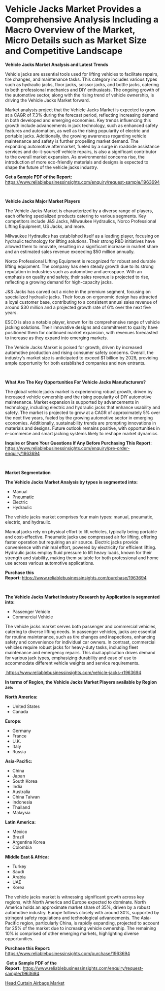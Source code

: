 <p><h1>Vehicle Jacks Market Provides a Comprehensive Analysis Including a Macro Overview of the Market, Micro Details such as Market Size and Competitive Landscape</h1></p><p><strong>Vehicle Jacks Market Analysis and Latest Trends</strong></p>
<p><p>Vehicle jacks are essential tools used for lifting vehicles to facilitate repairs, tire changes, and maintenance tasks. This category includes various types such as hydraulic jacks, floor jacks, scissor jacks, and bottle jacks, catering to both professional mechanics and DIY enthusiasts. The ongoing growth of the automotive sector, along with the rising trend of vehicle ownership, is driving the Vehicle Jacks Market forward. </p><p>Market analysts project that the Vehicle Jacks Market is expected to grow at a CAGR of 7.3% during the forecast period, reflecting increasing demand in both developed and emerging economies. Key trends influencing this growth include advancements in jack technology, such as enhanced safety features and automation, as well as the rising popularity of electric and portable jacks. Additionally, the growing awareness regarding vehicle maintenance and safety is further propelling market demand. The expanding automotive aftermarket, fueled by a surge in roadside assistance services and do-it-yourself vehicle repairs, is also a significant contributor to the overall market expansion. As environmental concerns rise, the introduction of more eco-friendly materials and designs is expected to shape the future of the vehicle jacks industry.</p></p>
<p><strong>Get a Sample PDF of the Report:&nbsp;</strong> <a href="https://www.reliablebusinessinsights.com/enquiry/request-sample/1963694?utm_campaign=2248&utm_medium=2&utm_source=Github&utm_content=ia&utm_term=30032025&utm_id=vehicle-jacks">https://www.reliablebusinessinsights.com/enquiry/request-sample/1963694</a></p>
<p>&nbsp;</p>
<p><strong>Vehicle Jacks Major Market Players</strong></p>
<p><p>The Vehicle Jacks Market is characterized by a diverse range of players, each offering specialized products catering to various segments. Key competitors include J&S Jacks, Milwaukee Hydraulics, Norco Professional Lifting Equipment, US Jacks, and more. </p><p>Milwaukee Hydraulics has established itself as a leading player, focusing on hydraulic technology for lifting solutions. Their strong R&D initiatives have allowed them to innovate, resulting in a significant increase in market share and an estimated sales revenue exceeding $50 million annually.</p><p>Norco Professional Lifting Equipment is recognized for robust and durable lifting equipment. The company has seen steady growth due to its strong reputation in industries such as automotive and aerospace. With an emphasis on quality and safety, their sales revenue is projected to rise, reflecting a growing demand for high-capacity jacks.</p><p>J&S Jacks has carved out a niche in the premium segment, focusing on specialized hydraulic jacks. Their focus on ergonomic design has attracted a loyal customer base, contributing to a consistent annual sales revenue of around $30 million and a projected growth rate of 6% over the next five years.</p><p>ESCO is also a notable player, known for its comprehensive range of vehicle jacking solutions. Their innovative designs and commitment to quality have positioned them for continued market expansion, with revenues forecasted to increase as they expand into emerging markets.</p><p>The Vehicle Jacks Market is poised for growth, driven by increased automotive production and rising consumer safety concerns. Overall, the industry's market size is anticipated to exceed $1 billion by 2028, providing ample opportunity for both established companies and new entrants.</p></p>
<p>&nbsp;</p>
<p><strong>What Are The Key Opportunities For Vehicle Jacks Manufacturers?</strong></p>
<p><p>The global vehicle jacks market is experiencing robust growth, driven by increased vehicle ownership and the rising popularity of DIY automotive maintenance. Market expansion is supported by advancements in technology, including electric and hydraulic jacks that enhance usability and safety. The market is projected to grow at a CAGR of approximately 5% over the next five years, fueled by the growing automotive sector in emerging economies. Additionally, sustainability trends are prompting innovations in materials and designs. Future outlook remains positive, with opportunities in e-commerce and smart jacking systems likely to reshape market dynamics.</p></p>
<p><strong>Inquire or Share Your Questions If Any Before Purchasing This Report:</strong> <a href="https://www.reliablebusinessinsights.com/enquiry/pre-order-enquiry/1963694?utm_campaign=2248&utm_medium=2&utm_source=Github&utm_content=ia&utm_term=30032025&utm_id=vehicle-jacks">https://www.reliablebusinessinsights.com/enquiry/pre-order-enquiry/1963694</a></p>
<p>&nbsp;</p>
<p><strong>Market Segmentation</strong></p>
<p><strong>The Vehicle Jacks Market Analysis by types is segmented into:</strong></p>
<p><ul><li>Manual</li><li>Pneumatic</li><li>Electric</li><li>Hydraulic</li></ul></p>
<p><p>The vehicle jacks market comprises four main types: manual, pneumatic, electric, and hydraulic. </p><p>Manual jacks rely on physical effort to lift vehicles, typically being portable and cost-effective. Pneumatic jacks use compressed air for lifting, offering faster operation but requiring an air source. Electric jacks provide convenience with minimal effort, powered by electricity for efficient lifting. Hydraulic jacks employ fluid pressure to lift heavy loads, known for their strength and stability, making them suitable for both professional and home use across various automotive applications.</p></p>
<p><strong>Purchase this Report:&nbsp;</strong><a href="https://www.reliablebusinessinsights.com/purchase/1963694?utm_campaign=2248&utm_medium=2&utm_source=Github&utm_content=ia&utm_term=30032025&utm_id=vehicle-jacks">https://www.reliablebusinessinsights.com/purchase/1963694</a></p>
<p>&nbsp;</p>
<p><strong>The Vehicle Jacks Market Industry Research by Application is segmented into:</strong></p>
<p><ul><li>Passenger Vehicle</li><li>Commercial Vehicle</li></ul></p>
<p><p>The vehicle jacks market serves both passenger and commercial vehicles, catering to diverse lifting needs. In passenger vehicles, jacks are essential for routine maintenance, such as tire changes and inspections, enhancing safety and convenience for individual car owners. In contrast, commercial vehicles require robust jacks for heavy-duty tasks, including fleet maintenance and emergency repairs. This dual application drives demand for various jack types, emphasizing durability and ease of use to accommodate different vehicle weights and service requirements.</p></p>
<p><a href="https://www.reliablebusinessinsights.com/vehicle-jacks-r1963694?utm_campaign=2248&utm_medium=2&utm_source=Github&utm_content=ia&utm_term=30032025&utm_id=vehicle-jacks">&nbsp;https://www.reliablebusinessinsights.com/vehicle-jacks-r1963694</a></p>
<p><strong>In terms of Region, the Vehicle Jacks Market Players available by Region are:</strong></p>
<p>
    <p> <strong> North America: </strong>
        <ul>
            <li>United States</li>
            <li>Canada</li>
        </ul>
        </p> 
    <p> <strong> Europe: </strong>
        <ul>
            <li>Germany</li>
            <li>France</li>
            <li>U.K.</li>
            <li>Italy</li>
            <li>Russia</li>
        </ul>
        </p> 
    <p> <strong> Asia-Pacific: </strong>
        <ul>
            <li>China</li>
            <li>Japan</li>
            <li>South Korea</li>
            <li>India</li>
            <li>Australia</li>
            <li>China Taiwan</li>
            <li>Indonesia</li>
            <li>Thailand</li>
            <li>Malaysia</li>
        </ul>
        </p> 
    <p> <strong> Latin America: </strong>
        <ul>
            <li>Mexico</li>
            <li>Brazil</li>
            <li>Argentina Korea</li>
            <li>Colombia</li>
        </ul>
        </p> 
    <p> <strong> Middle East & Africa: </strong>
        <ul>
            <li>Turkey</li>
            <li>Saudi</li>
            <li>Arabia</li>
            <li>UAE</li>
            <li>Korea</li>
        </ul>
    </p>
    </p>
<p><p>The vehicle jacks market is witnessing significant growth across key regions, with North America and Europe expected to dominate. North America holds an approximate market share of 35%, driven by a robust automotive industry. Europe follows closely with around 30%, supported by stringent safety regulations and technological advancements. The Asia-Pacific region, particularly China, is rapidly expanding, projected to account for 25% of the market due to increasing vehicle ownership. The remaining 10% is comprised of other emerging markets, highlighting diverse opportunities.</p></p>
<p><strong>Purchase this Report: </strong><a href="https://www.reliablebusinessinsights.com/purchase/1963694?utm_campaign=2248&utm_medium=2&utm_source=Github&utm_content=ia&utm_term=30032025&utm_id=vehicle-jacks">https://www.reliablebusinessinsights.com/purchase/1963694</a></p>
<p>&nbsp;<strong>Get a Sample PDF of the Report:&nbsp;&nbsp;</strong><a href="https://www.reliablebusinessinsights.com/enquiry/request-sample/1963694?utm_campaign=2248&utm_medium=2&utm_source=Github&utm_content=ia&utm_term=30032025&utm_id=vehicle-jacks">https://www.reliablebusinessinsights.com/enquiry/request-sample/1963694</a></p>
<p><strong></strong></p>
<p><p><a href="https://github.com/OlenFleming68/Market-Research-Report-List-1/blob/main/head-curtain-airbags-market.md?utm_campaign=2248&utm_medium=2&utm_source=Github&utm_content=ia&utm_term=30032025&utm_id=vehicle-jacks">Head Curtain Airbags Market</a></p></p>